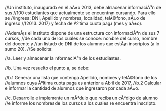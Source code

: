 //Un instituto, inaugurado en el aÃ±o 2013, debe almacenar informaciÃ³n de sus
//100 estudiantes que actualmente se encuentran cursando. Para ello se
//ingresa: DNI, Apellido y nombres, localidad, telÃ©fono, aÃ±o de ingreso
//(2013..2017) y fecha de Ãºltima cuota paga (mes y aÃ±o).

//AdemÃ¡s el instituto dispone de una estructura con informaciÃ³n de sus 7 cursos,
//de cada uno de los cuales se conoce: nombre del curso, nombre del docente y
//un listado de DNI de los alumnos que estÃ¡n inscriptos (a lo sumo 20).
//Se solicita:

//a. Leer y almacenar la informaciÃ³n de los estudiantes.

//b. Una vez resuelto el punto a, se debe:

//b.1 Generar una lista que contenga Apellido, nombres y telÃ©fono de los
//alumnos cuya Ãºltima cuota paga es anterior a Abril de 2017.
//b.2 Calcular e informar la cantidad de alumnos que ingresaron por cada aÃ±o.

//c. Desarrolle e implemente un mÃ³dulo que reciba un cÃ³digo de alumno
//e informe los nombres de los cursos a los cuales se encuentra inscripto.

